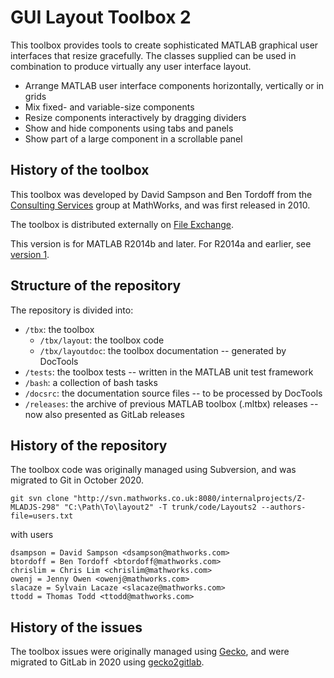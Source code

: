 # GUI Layout Toolbox 2
This toolbox provides tools to create sophisticated MATLAB graphical user interfaces that resize gracefully. The classes supplied can be used in combination to produce virtually any user interface layout.

* Arrange MATLAB user interface components horizontally, vertically or in grids
* Mix fixed- and variable-size components
* Resize components interactively by dragging dividers
* Show and hide components using tabs and panels
* Show part of a large component in a scrollable panel

## History of the toolbox
This toolbox was developed by David Sampson and Ben Tordoff from the [Consulting Services](http://www.mathworks.com/services/consulting/) group at MathWorks, and was first released in 2010.

The toolbox is distributed externally on [File Exchange](http://www.mathworks.com/matlabcentral/fileexchange/47982-gui-layout-toolbox).

This version is for MATLAB R2014b and later. For R2014a and earlier, see [version 1](http://www.mathworks.com/matlabcentral/fileexchange/27758-gui-layout-toolbox).

## Structure of the repository
The repository is divided into:

- `/tbx`: the toolbox
  - `/tbx/layout`: the toolbox code
  - `/tbx/layoutdoc`: the toolbox documentation -- generated by DocTools
- `/tests`: the toolbox tests -- written in the MATLAB unit test framework
- `/bash`: a collection of bash tasks
- `/docsrc`: the documentation source files -- to be processed by DocTools
- `/releases`: the archive of previous MATLAB toolbox (.mltbx) releases -- now also presented as GitLab releases

## History of the repository
The toolbox code was originally managed using Subversion, and was migrated to Git in October 2020.

`git svn clone "http://svn.mathworks.co.uk:8080/internalprojects/Z-MLADJS-298" "C:\Path\To\layout2" -T trunk/code/Layouts2 --authors-file=users.txt`

with users

```
dsampson = David Sampson <dsampson@mathworks.com>
btordoff = Ben Tordoff <btordoff@mathworks.com>
chrislim = Chris Lim <chrislim@mathworks.com>
owenj = Jenny Owen <owenj@mathworks.com>
slacaze = Sylvain Lacaze <slacaze@mathworks.com>
ttodd = Thomas Todd <ttodd@mathworks.com>
```

## History of the issues
The toolbox issues were originally managed using [Gecko](http://komodo.mathworks.com/main/gecko/list?report=default&SubComponent=GUI+Layout+Toolbox&ReportName=default&Component=Consulting+Projects), and were migrated to GitLab in 2020 using [gecko2gitlab](https://insidelabs-git.mathworks.com/dsampson/gecko2gitlab).